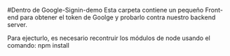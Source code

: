 #Dentro de Google-Signin-demo
Esta carpeta contiene un pequeño Front-end para obtener el token de Goolge y probarlo contra nuestro backend server.

Para ejecturlo, es necesario recontruir los módulos de node usando el comando: npm install